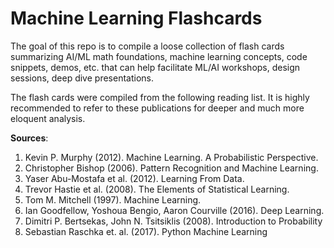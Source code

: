 # Machine Learning Flashcards

The goal of this repo is to compile a loose collection of flash cards summarizing AI/ML math foundations, machine learning concepts, code snippets, demos, etc. that can help facilitate ML/AI workshops, design sessions, deep dive presentations. 

The flash cards were compiled from the following reading list. It is highly recommended to refer to these publications for deeper and much more eloquent analysis.


__Sources__:

1.  Kevin P. Murphy (2012). Machine Learning. A Probabilistic Perspective.
2.  Christopher Bishop (2006). Pattern Recognition and Machine Learning.
3.  Yaser Abu-Mostafa et al. (2012). Learning From Data.
4.  Trevor Hastie et al. (2008). The Elements of Statistical Learning.
5.  Tom M. Mitchell (1997). Machine Learning.
6.  Ian Goodfellow, Yoshoua Bengio, Aaron Courville (2016). Deep Learning.
7.  Dimitri P. Bertsekas, John N. Tsitsiklis (2008). Introduction to Probability
8.  Sebastian Raschka et. al. (2017). Python Machine Learning

